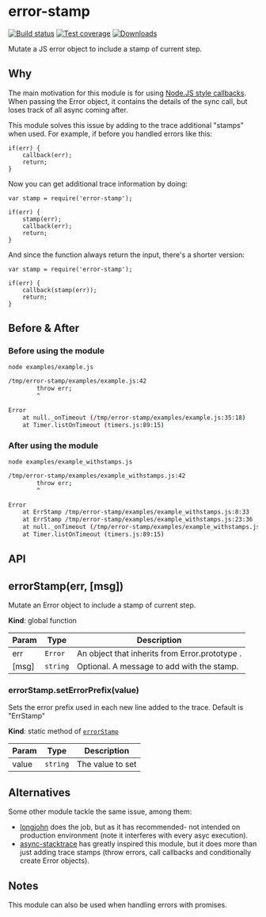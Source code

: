 # error-stamp
[![Build status][travis-image]][travis-url]
[![Test coverage][coveralls-image]][coveralls-url]
[![Downloads][downloads-image]][downloads-url] 

Mutate a JS error object to include a stamp of current step.

[travis-image]: https://img.shields.io/travis/pazams/error-stamp.svg?style=flat-square
[travis-url]: https://travis-ci.org/pazams/error-stamp
[coveralls-image]: https://img.shields.io/coveralls/pazams/error-stamp.svg?style=flat-square
[coveralls-url]: https://coveralls.io/r/pazams/error-stamp
[downloads-image]: https://img.shields.io/npm/dm/error-stamp.svg?style=flat-square
[downloads-url]: https://npmjs.org/package/error-stamp


## Why 
The main motivation for this module is for using [Node.JS style callbacks](https://nodejs.org/api/errors.html#errors_node_js_style_callbacks). When passing the Error object, it contains the details of the sync call, but loses track of all async coming after. 

This module solves this issue by adding to the trace additional "stamps" when used.
For example, if before you handled errors like this:

```JS
if(err) {
    callback(err);
    return;
}   
```

Now you can get additional trace information by doing:
```JS
var stamp = require('error-stamp');

if(err) {
    stamp(err);
    callback(err);
    return;
}   
```

And since the function always return the input, there's a shorter version:
```JS
var stamp = require('error-stamp');

if(err) {
    callback(stamp(err));
    return;
}   
```

## Before & After

### Before using the module
`node examples/example.js`
```bash
/tmp/error-stamp/examples/example.js:42
        throw err;
        ^

Error
    at null._onTimeout (/tmp/error-stamp/examples/example.js:35:18)
    at Timer.listOnTimeout (timers.js:89:15)
```


### After using the module
`node examples/example_withstamps.js`
```bash
/tmp/error-stamp/examples/example_withstamps.js:42
        throw err;
        ^

Error
    at ErrStamp /tmp/error-stamp/examples/example_withstamps.js:8:33
    at ErrStamp /tmp/error-stamp/examples/example_withstamps.js:23:36
    at null._onTimeout (/tmp/error-stamp/examples/example_withstamps.js:35:18)
    at Timer.listOnTimeout (timers.js:89:15)
```

## API
<a name="errorStamp"></a>

## errorStamp(err, [msg])
Mutate an Error object to include a stamp of current step.

**Kind**: global function  

| Param | Type | Description |
| --- | --- | --- |
| err | <code>Error</code> | An object that inherits from Error.prototype . |
| [msg] | <code>string</code> | Optional. A message to add with the stamp. |

<a name="errorStamp.setErrorPrefix"></a>

### errorStamp.setErrorPrefix(value)
Sets the error prefix used in each new line added to the trace. Default is "ErrStamp"

**Kind**: static method of <code>[errorStamp](#errorStamp)</code>  

| Param | Type | Description |
| --- | --- | --- |
| value | <code>string</code> | The value to set |


## Alternatives
Some other module tackle the same issue, among them:
- [longjohn](https://github.com/mattinsler/longjohn) does the job, but as it has recommended- not intended on production environment (note it interferes with every asyc execution).
- [async-stacktrace](https://github.com/Pita/async-stacktrace) has greatly inspired this module, but it does more than just adding trace stamps (throw errors, call callbacks and conditionally create Error objects).

## Notes
This module can also be used when handling errors with promises.

